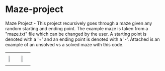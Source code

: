 # Maze-project
Maze Project - This project recursively goes through a maze given any random starting and ending point. The example maze is taken from a "maze.txt" file which can be changed by the user.  A starting point is denoted with a '+' and an ending point is denoted with a '-'. Attached is an example of an unsolved vs a solved maze with this code. 



<div id="image-table">
    <table>
	    <tr>
    	    <td style="padding:10px">
        	    <img src= "https://github.com/jshah0428/Maze-project/assets/108204938/16d234f6-1499-436e-945e-e98d34f2eab7" width=50% height=50%>
      	    </td>
            <td style="padding:10px">
            	 <img src = "https://github.com/jshah0428/Maze-project/assets/108204938/2e65a116-b876-41a4-afd4-831fe8cc91c0" width=50% height=50%>
            </td>
        </tr>
    </table>
</div>
